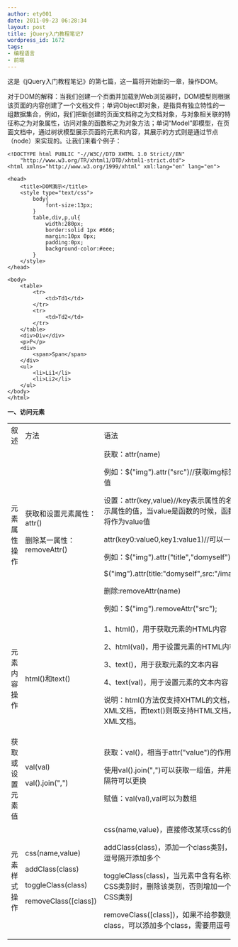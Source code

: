 ```yaml
---
author: ety001
date: 2011-09-23 06:28:34
layout: post
title: jQuery入门教程笔记7
wordpress_id: 1672
tags:
- 编程语言
- 前端
---
```


这是《jQuery入门教程笔记》的第七篇，这一篇将开始新的一章，操作DOM。

对于DOM的解释：当我们创建一个页面并加载到Web浏览器时，DOM模型则根据该页面的内容创建了一个文档文件；单词Object即对象，是指具有独立特性的一组数据集合，例如，我们把新创建的页面文档称之为文档对象，与对象相关联的特征称之为对象属性，访问对象的函数称之为对象方法；单词“Model”即模型，在页面文档中，通过树状模型展示页面的元素和内容，其展示的方式则是通过节点（node）来实现的。让我们来看个例子：

```
<!DOCTYPE html PUBLIC "-//W3C//DTD XHTML 1.0 Strict//EN"
	"http://www.w3.org/TR/xhtml1/DTD/xhtml1-strict.dtd">
<html xmlns="http://www.w3.org/1999/xhtml" xml:lang="en" lang="en">

<head>
	<title>DOM演示</title>
	<style type="text/css">
		body{
			font-size:13px;
		}
		table,div,p,ul{
			width:280px;
			border:solid 1px #666;
			margin:10px 0px;
			padding:0px;
			background-color:#eee;
		}
	</style>
</head>

<body>
	<table>
		<tr>
			<td>Td1</td>
		</tr>
		<tr>
			<td>Td2</td>
		</tr>
	</table>
	<div>Div</div>
	<p>P</p>
	<div>
		<span>Span</span>
	</div>
	<ul>
		<li>Li1</li>
		<li>Li2</li>
	</ul>
</body>
</html>
```


**一、访问元素**
<table cellpadding="0" cellspacing="0" >
<tbody >
<tr >
<td>
叙述
</td>
<td>
方法
</td>
<td>
语法
</td>
</tr>
<tr >

<td >元素属性操作
</td>

<td >
获取和设置元素属性：attr()

删除某一属性：removeAttr()

</td>

<td >
获取：attr(name)

例如：$("img").attr("src")//获取img标签的src属性值

设置：attr(key,value)//key表示属性的名称,value表示属性的值，当value是函数的时候，函数的返回值将作为value值

attr(key0:value0,key1:value1)//可以一次设置多组

例如：$("img").attr("title","domyself")

$("img").attr(title:"domyself",src:"/images/1.jpg")

删除:removeAttr(name)

例如：$("img").removeAttr("src");

</td>
</tr>
<tr >

<td >元素内容操作
</td>

<td >html()和text()
</td>

<td >
1、html()，用于获取元素的HTML内容

2、html(val)，用于设置元素的HTML内容

3、text()，用于获取元素的文本内容

4、text(val)，用于设置元素的文本内容

说明：html()方法仅支持XHTML的文档，不能用于XML文档，而text()则既支持HTML文档，也支持XML文档。

</td>
</tr>
<tr >

<td >获取或设置元素值
</td>

<td >
val(val)

val().join(",")

</td>

<td >
获取：val()，相当于attr("value")的作用

使用val().join(",")可以获取一组值，并用“,”隔开，分隔符可以更换

赋值：val(val),val可以为数组

</td>
</tr>
<tr >

<td >元素样式操作
</td>

<td >
css(name,value)

addClass(class)

toggleClass(class)

removeClass([class])

</td>

<td >
css(name,value)，直接修改某项css的值

addClass(class)，添加一个class类别，可以用英文逗号隔开添加多个

toggleClass(class)，当元素中含有名称为class的CSS类别时，删除该类别，否则增加一个该名称的CSS类别

removeClass([class])，如果不给参数则是清空所有class，可以添加多个class，需要用逗号隔开


</td>
</tr>
</tbody>
</table>

